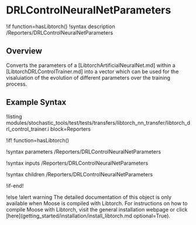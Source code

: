 # DRLControlNeuralNetParameters

!if function=hasLibtorch()
!syntax description /Reporters/DRLControlNeuralNetParameters

## Overview

Converts the parameters of a [LibtorchArtificialNeuralNet.md] within a [LibtorchDRLControlTrainer.md]
into a vector which can be used for the visaluiation of the evolution of different parameters over the
training process.

## Example Syntax

!listing modules/stochastic_tools/test/tests/transfers/libtorch_nn_transfer/libtorch_drl_control_trainer.i block=Reporters

!if! function=hasLibtorch()

!syntax parameters /Reporters/DRLControlNeuralNetParameters

!syntax inputs /Reporters/DRLControlNeuralNetParameters

!syntax children /Reporters/DRLControlNeuralNetParameters

!if-end!

!else
!alert warning
The detailed documentation of this object is only available when Moose is compiled with Libtorch.
For instructions on how to compile Moose with Libtorch, visit the general installation webpage or click
[here](getting_started/installation/install_libtorch.md optional=True).

